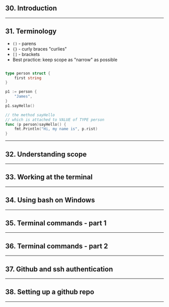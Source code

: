 ## 30. Introduction

***

## 31. Terminology

* `()` - parens
* `{}` - curly braces "curlies"
* `[]` - brackets
* Best practice: keep scope as "narrow" as possible


```go

type person struct {
    first string
}

p1 := person {
    "James",
}
p1.sayHello()

// the method sayHello
// which is attached to VALUE of TYPE person
func (p person)sayHello() {
    fmt.Println("Hi, my name is", p.rist)
}
```

***

## 32. Understanding scope

***

## 33. Working at the terminal

***

## 34. Using bash on Windows

***

## 35. Terminal commands - part 1

***

## 36. Terminal commands - part 2

***

## 37. Github and ssh authentication

***

## 38. Setting up a github repo

***
